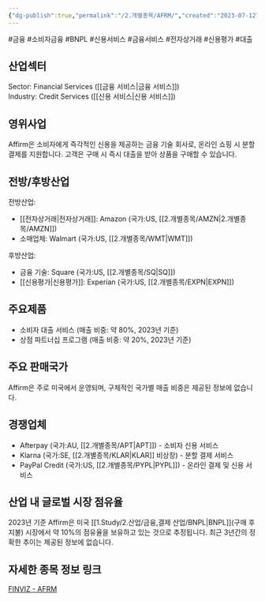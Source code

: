 ```yaml
---
{"dg-publish":true,"permalink":"/2.개별종목/AFRM/","created":"2023-07-12T11:47:34.223+09:00","updated":"2025-06-03T20:05:57.484+09:00"}
---
```


#금융 #소비자금융 #BNPL #신용서비스 #금융서비스 #전자상거래 #신용평가
#대출


## 산업섹터

Sector: Financial Services ([[금융 서비스\|금융 서비스]])  
Industry: Credit Services ([[신용 서비스\|신용 서비스]])

## 영위사업

Affirm은 소비자에게 즉각적인 신용을 제공하는 금융 기술 회사로, 온라인 쇼핑 시 분할 결제를 지원합니다. 고객은 구매 시 즉시 대출을 받아 상품을 구매할 수 있습니다.

## 전방/후방산업

전방산업:

- [[전자상거래\|전자상거래]]: Amazon (국가:US, [[2.개별종목/AMZN\|2.개별종목/AMZN]])
- 소매업체: Walmart (국가:US, [[2.개별종목/WMT\|WMT]])

후방산업:

- 금융 기술: Square (국가:US, [[2.개별종목/SQ\|SQ]])
- [[신용평가\|신용평가]]: Experian (국가:US, [[2.개별종목/EXPN\|EXPN]])

## 주요제품

- 소비자 대출 서비스 (매출 비중: 약 80%, 2023년 기준)
- 상점 파트너십 프로그램 (매출 비중: 약 20%, 2023년 기준)

## 주요 판매국가

Affirm은 주로 미국에서 운영되며, 구체적인 국가별 매출 비중은 제공된 정보에 없습니다.

## 경쟁업체

- Afterpay (국가:AU, [[2.개별종목/APT\|APT]]) - 소비자 신용 서비스
- Klarna (국가:SE, [[2.개별종목/KLAR\|KLAR]] 비상장) - 분할 결제 서비스
- PayPal Credit (국가:US, [[2.개별종목/PYPL\|PYPL]]) - 온라인 결제 및 신용 서비스

## 산업 내 글로벌 시장 점유율

2023년 기준 Affirm은 미국 [[1.Study/2.산업/금융,결제 산업/BNPL\|BNPL]](구매 후 지불) 시장에서 약 10%의 점유율을 보유하고 있는 것으로 추정됩니다. 최근 3년간의 정확한 추이는 제공된 정보에 없습니다.

## 자세한 종목 정보 링크

[FINVIZ - AFRM](https://finviz.com/quote.ashx?t=AFRM)